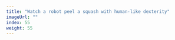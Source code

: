 ```yaml
---
title: "Watch a robot peel a squash with human-like dexterity"
imageUrl: ""
index: 55
weight: 55
---
```

